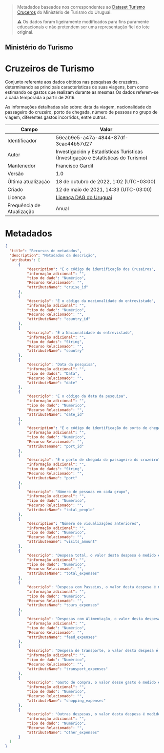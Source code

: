 > Metadados baseados nos correspondentes ao [Dataset Turismo Cruceros](https://catalogodatos.gub.uy/dataset/ministerio-de-turismo-turismo-cruceros) do Ministério de Turismo do Uruguai.
> 
> ⚠ Os dados foram ligeiramente modificados para fins puramente educacionais e
> não pretendem ser uma representação fiel do lote original.     

##  Ministério do Turismo

# Cruzeiros de Turismo

Conjunto referente aos dados obtidos nas pesquisas de cruzeiros, determinando as principais características de suas viagens, bem como estimando os gastos que realizam durante as mesmas Os dados referem-se a cada temporada a partir de 2016.

As informações detalhadas são sobre: data da viagem, nacionalidade do passageiro do cruzeiro, porto de chegada, número de pessoas no grupo de viagem, diferentes gastos incorridos, entre outros.

|Campo|Valor|
|---|---|
|Identificador|56eab9e5-a47a-4844-87df-3cac44b57d27|
|Autor|Investigación y Estadísticas Turísticas (Investigação e Estatísticas do Turismo)|
|Mantenedor|Francisco Gardil|
|Versão|1.0|
|Última atualização|18 de outubro de 2022, 1:02 (UTC-03:00)|
|Criado|12 de maio de 2021, 14:33 (UTC-03:00)|
|Licença|[Licença DAG do Uruguai](https://www.gub.uy/agencia-gobierno-electronico-sociedad-informacion-conocimiento/sites/agencia-gobierno-electronico-sociedad-informacion-conocimiento/files/documentos/publicaciones/licencia_de_datos_abiertos_0.pdf)|
|Frequência de Atualização|Anual|

# Metadados

```json 
{
  "title": "Recursos de metadados",
  "description": "Metadados da descrição",
  "atributos": [
      {
          "description": "É o código de identificação dos Cruzeiros",
          "informação adicional": "",
          "tipo de dado": "Numérico",
          "Recurso Relacionado": "",
          "attributeName": "cruise_id"
      },
      {
          "descrição": "É o código da nacionalidade do entrevistado",
          "informação adicional": "",
          "tipo de dado": "Numérico",
          "Recurso Relacionado": "",
          "attributeName": "country_id"
      },
      {
          "descrição": "É a Nacionalidade do entrevistado",
          "informação adicional": "",
          "tipo de dados": "String",
          "Recurso Relacionado": "",
          "attributeName": "country"
      },
      {
          "descrição": "Data da pesquisa",
          "informação adicional": "",
          "tipo de dados": "Data",
          "Recurso Relacionado": "",
          "attributeName": "date"
      },
      {
          "descrição": "É o código da data da pesquisa",
          "informação adicional": "",
          "tipo de dado": "Numérico",
          "Recurso Relacionado": "",
          "attributeName": "date_id"
      },
      {
          "description": "É o código de identificação do porto de chegada do passageiro do cruzeiro",
          "informação adicional": "",
          "tipo de dado": "Numérico",
          "Recurso Relacionado": "",
          "attributename": "port_id"
      },
      {
          "descrição": "É o porto de chegada do passageiro do cruzeiro",
          "informação adicional": "",
          "tipo de dados": "String",
          "Recurso Relacionado": "",
          "attributeName": "port"
      },
      {
          "descrição": "Número de pessoas em cada grupo",
          "informação adicional": "",
          "tipo de dado": "Numérico",
          "Recurso Relacionado": "",
          "attributeName": "total_people"
      },
      {
          "description": "Número de visualizações anteriores",
          "informação adicional": "",
          "tipo de dado": "Numérico",
          "Recurso Relacionado": "",
          "attributename": "visits_amount"
      },
      {
          "descrição": "Despesa total, o valor desta despesa é medido em dólares americanos",
          "informação adicional": "",
          "tipo de dado": "Numérico",
          "Recurso Relacionado": "",
          "attributeName": "total_expenses"
      },
      {
          "descrição": "Despesa com Passeios, o valor desta despesa é medido em Dólares Americanos",
          "informação adicional": "",
          "tipo de dado": "Numérico",
          "Recurso Relacionado": "",
          "attributeName": "tours_expenses"
      },
      {
          "descrição": "Despesas com Alimentação, o valor desta despesa é medido em Dólares Americanos",
          "informação adicional": "",
          "tipo de dado": "Numérico",
          "Recurso Relacionado": "",
          "attributeName": "feed_expenses"
      },
      {
          "descrição": "Despesa de transporte, o valor desta despesa é medido em dólares americanos",
          "informação adicional": "",
          "tipo de dado": "Numérico",
          "Recurso Relacionado": "",
          "attributeName": "transport_expenses"
      },
      {
          "descrição": "Gasto de compra, o valor desse gasto é medido em dólares americanos",
          "informação adicional": "",
          "tipo de dado": "Numérico",
          "Recurso Relacionado": "",
          "attributeName": "shopping_expenses"
      },
      {
          "descrição": "Outras despesas, o valor desta despesa é medido em dólares americanos",
          "informação adicional": "",
          "tipo de dado": "Numérico",
          "Recurso Relacionado": "",
          "attributeName": "other_expenses"
      }
  ]
}
```
